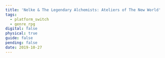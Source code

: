 ```yaml
---
title: 'Nelke & The Legendary Alchemists: Ateliers of The New World'
tags:
  - platform_switch
  - genre_rpg
digital: false
physical: true
guide: false
pending: false
date: 2019-10-27
---
```

